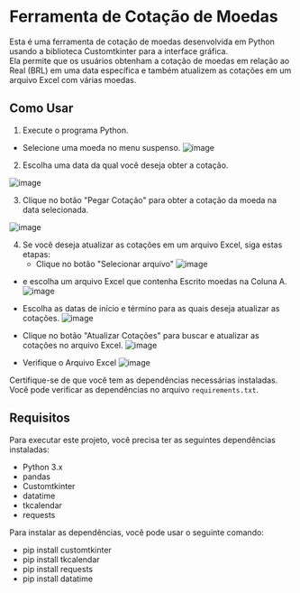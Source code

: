 # Ferramenta de Cotação de Moedas

Esta é uma ferramenta de cotação de moedas desenvolvida em Python usando a biblioteca Customtkinter para a interface gráfica.  
Ela permite que os usuários obtenham a cotação de moedas em relação ao Real (BRL) em uma data específica e também atualizem as cotações em um arquivo Excel com várias moedas.

## Como Usar

1. Execute o programa Python. 
 - Selecione uma moeda no menu suspenso.
 ![image](https://github.com/Lucasapn2/Interface-grafica-cotacao/assets/129186705/dc58c8d7-9f81-40bb-8e7d-a3cdb5ea54a5)


  
2. Escolha uma data da qual você deseja obter a cotação.

![image](https://github.com/Lucasapn2/Interface-grafica-cotacao/assets/129186705/3ba0d566-333e-4811-b2c6-d11095588b9b)


3. Clique no botão "Pegar Cotação" para obter a cotação da moeda na data selecionada.

![image](https://github.com/Lucasapn2/Interface-grafica-cotacao/assets/129186705/4a02fe66-f108-426a-8354-6ade024f03d9)



4. Se você deseja atualizar as cotações em um arquivo Excel, siga estas etapas:
   - Clique no botão "Selecionar arquivo"
 ![image](https://github.com/Lucasapn2/Interface-grafica-cotacao/assets/129186705/b62515f3-11ea-4e9a-8b29-944759101775)


  -  e escolha um arquivo Excel que contenha Escrito moedas na Coluna A.
  ![image](https://github.com/Lucasapn2/Interface-grafica-cotacao/assets/129186705/116424e2-547f-4974-bad4-cd264e997c48)

   - Escolha as datas de início e término para as quais deseja atualizar as cotações.
    ![image](https://github.com/Lucasapn2/Interface-grafica-cotacao/assets/129186705/0d1f016a-cc38-4cd0-b9c4-05ac16d84497)

   
   - Clique no botão "Atualizar Cotações" para buscar e atualizar as cotações no arquivo Excel.
     ![image](https://github.com/Lucasapn2/Interface-grafica-cotacao/assets/129186705/1f0673e8-c013-4f41-a0c6-5e58501e1ff3)
     
   - Verifique o Arquivo Excel
    ![image](https://github.com/Lucasapn2/Interface-grafica-cotacao/assets/129186705/6485fb62-f56c-4cae-b596-a1f2fce7c2e6)

Certifique-se de que você tem as dependências necessárias instaladas. Você pode verificar as dependências no arquivo `requirements.txt`.

## Requisitos

Para executar este projeto, você precisa ter as seguintes dependências instaladas:

- Python 3.x
- pandas
- Customtkinter
- datatime
- tkcalendar
- requests

Para instalar as dependências, você pode usar o seguinte comando:
- pip install customtkinter
- pip install tkcalendar
- pip install requests
- pip install datatime

